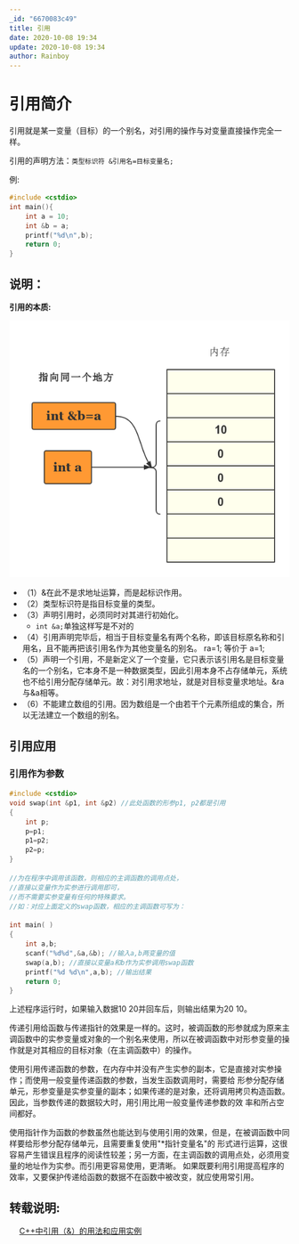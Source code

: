 ```yaml
---
_id: "6670083c49"
title: 引用
date: 2020-10-08 19:34
update: 2020-10-08 19:34
author: Rainboy
---
```


# 引用简介

引用就是某一变量（目标）的一个别名，对引用的操作与对变量直接操作完全一样。

引用的声明方法：`类型标识符 &引用名=目标变量名;`

例:

```c
#include <cstdio>
int main(){
    int a = 10;
    int &b = a;
    printf("%d\n",b);
    return 0;
}
```

## 说明：

**引用的本质:**

![1](./引用.png)

 - （1）&在此不是求地址运算，而是起标识作用。
 - （2）类型标识符是指目标变量的类型。
 - （3）声明引用时，必须同时对其进行初始化。
   - `int &a;`单独这样写是不对的
 - （4）引用声明完毕后，相当于目标变量名有两个名称，即该目标原名称和引用名，且不能再把该引用名作为其他变量名的别名。 ra=1; 等价于 a=1;
 - （5）声明一个引用，不是新定义了一个变量，它只表示该引用名是目标变量名的一个别名，它本身不是一种数据类型，因此引用本身不占存储单元，系统也不给引用分配存储单元。故：对引用求地址，就是对目标变量求地址。&ra与&a相等。
 - （6）不能建立数组的引用。因为数组是一个由若干个元素所组成的集合，所以无法建立一个数组的别名。

## 引用应用

### 引用作为参数

```c
#include <cstdio>
void swap(int &p1, int &p2) //此处函数的形参p1, p2都是引用
{ 
    int p; 
    p=p1; 
    p1=p2; 
    p2=p; 
}

//为在程序中调用该函数，则相应的主调函数的调用点处，
//直接以变量作为实参进行调用即可，
//而不需要实参变量有任何的特殊要求。
//如：对应上面定义的swap函数，相应的主调函数可写为：

int main( )
{
    int a,b;
    scanf("%d%d",&a,&b); //输入a,b两变量的值
    swap(a,b); //直接以变量a和b作为实参调用swap函数
    printf("%d %d\n",a,b); //输出结果
    return 0;
}
```
上述程序运行时，如果输入数据10 20并回车后，则输出结果为20 10。

传递引用给函数与传递指针的效果是一样的。这时，被调函数的形参就成为原来主调函数中的实参变量或对象的一个别名来使用，所以在被调函数中对形参变量的操作就是对其相应的目标对象（在主调函数中）的操作。

使用引用传递函数的参数，在内存中并没有产生实参的副本，它是直接对实参操作；而使用一般变量传递函数的参数，当发生函数调用时，需要给 形参分配存储单元，形参变量是实参变量的副本；如果传递的是对象，还将调用拷贝构造函数。因此，当参数传递的数据较大时，用引用比用一般变量传递参数的效 率和所占空间都好。

使用指针作为函数的参数虽然也能达到与使用引用的效果，但是，在被调函数中同样要给形参分配存储单元，且需要重复使用"*指针变量名"的 形式进行运算，这很容易产生错误且程序的阅读性较差；另一方面，在主调函数的调用点处，必须用变量的地址作为实参。而引用更容易使用，更清晰。 如果既要利用引用提高程序的效率，又要保护传递给函数的数据不在函数中被改变，就应使用常引用。
　
## 转载说明:
　
[C++中引用（&）的用法和应用实例](http://www.cnblogs.com/Mr-xu/archive/2012/08/07/2626973.html)
